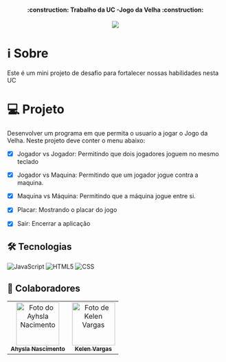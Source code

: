 <h4 align="center"> 
    :construction:  Trabalho da UC -Jogo da Velha  :construction: 
</h4>
<p align="center">
<img loading="lazy" src="http://img.shields.io/static/v1?label=STATUS&message=%20Em_Desenvolvimento&color=GREEN&style=for-the-badge"/>
</p>

# :information_source: Sobre 
 Este é um mini projeto de desafio para fortalecer nossas habilidades nesta UC

 #  💻 Projeto
 Desenvolver um programa em que permita o usuario a jogar o Jogo da Velha. Neste projeto deve conter o menu abaixo:
 - [x] Jogador vs Jogador: Permitindo que dois jogadores joguem no mesmo teclado
 - [x] Jogador vs Maquina: Permitindo que um  jogador jogue contra a maquina.
 - [x] Maquina vs Máquina: Permitindo que a máquina jogue entre si.
 - [x] Placar:  Mostrando o placar do jogo
 - [x] Sair: Encerrar a aplicação 






<h2> 🛠 Tecnologias</h2>

![JavaScript](https://img.shields.io/badge/-JavaScript-333333?style=flat&logo=javascript)
![HTML5](https://img.shields.io/badge/-HTML5-333333?style=flat&logo=HTML5)
![CSS](https://img.shields.io/badge/-CSS-333333?style=flat&logo=CSS3&logoColor=1572B6)
<h2> 🤝 Colaboradores</h2>
<table>
  <tr>
    <td align="center">
      <a href="https://github.com/ahyslaNascimento" title="defina o titulo do link">
        <img src="https://avatars.githubusercontent.com/u/148401707?v=4" width="100px;" alt="Foto do Ayhsla Nacimento"/><br>
        <sub>
          <b>Ahysla Nascimento</b>
        </sub>
      </a>
    </td>
    <td align="center">
      <a href="https://github.com/KelenVargas" title="defina o titulo do link">
        <img src="https://avatars.githubusercontent.com/u/102633488?s=400&u=bb2ccd1d002ac0cf824b55a25ff07ad6a3552d90&v=4" width="100px;" alt="Foto de Kelen Vargas"/><br>
        <sub>
          <b>Kelen Vargas</b>
        </sub>
      </a>
    </td>   
</table>

  
